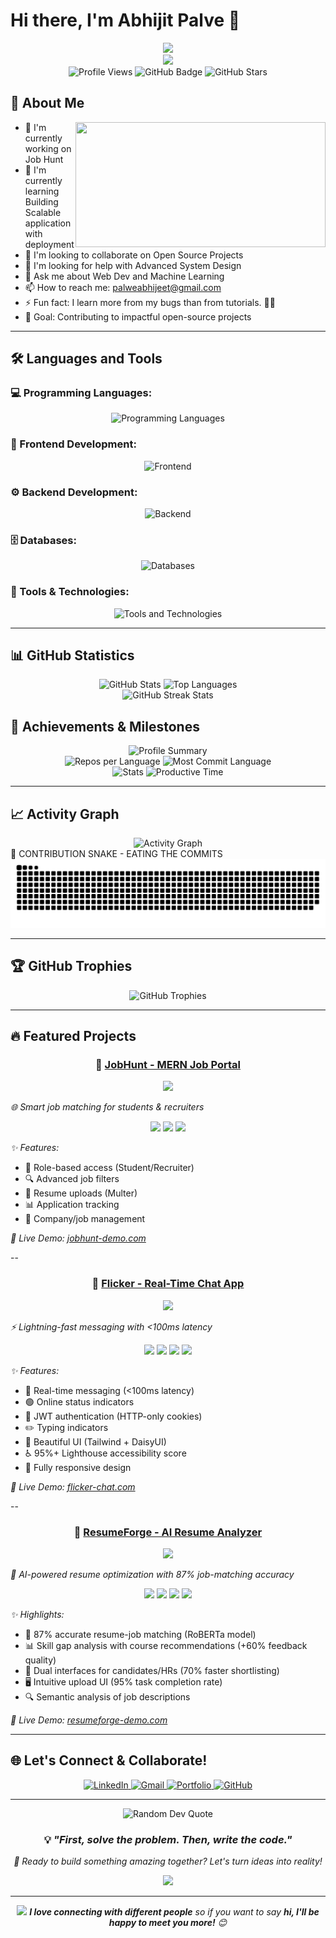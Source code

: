 # Hi there, I'm Abhijit Palve 👋

<div align="center">
  <img src="https://capsule-render.vercel.app/api?type=rect&color=0:0f2027,50:203a43,100:2c5364&height=140&section=header&text=Welcome%20to%20my%20Profile!&fontSize=40&fontColor=ffffff&animation=twinkling" />
</div>

<div align="center">
  <img src="https://readme-typing-svg.herokuapp.com?lines=💻+Full+Stack+Developer;🤖+ML+Enthusiast;🧠+Problem+Solver;🚀+Always+Learning+New+Things!&font=Fira+Code&center=true&width=500&height=50&color=f75c7e&vCenter=true&size=22" />
</div>

<div align="center">
  <img src="https://komarev.com/ghpvc/?username=AbhijitPalve1506&label=Profile%20views&color=brightgreen&style=for-the-badge" alt="Profile Views" />
  <img src="https://img.shields.io/github/followers/AbhijitPalve1506?label=Followers&style=for-the-badge&color=blue&logo=github" alt="GitHub Badge">
  <img src="https://img.shields.io/github/stars/AbhijitPalve1506?label=Stars&style=for-the-badge&color=yellow&logo=github" alt="GitHub Stars">
</div>

## 🚀 About Me

  <img align="right" src="https://media.giphy.com/media/dWesBcTLavkZuG35MI/giphy.gif" width="400" height="200"/>

- 🔭 I'm currently working on Job Hunt
- 🌱 I'm currently learning Building Scalable application with deployment
- 👯 I'm looking to collaborate on Open Source Projects
- 🤔 I'm looking for help with Advanced System Design
- 💬 Ask me about Web Dev and Machine Learning
- 📫 How to reach me: palweabhijeet@gmail.com
- ⚡ Fun fact: I learn more from my bugs than from tutorials. 🧠💥
- 🎯 Goal: Contributing to impactful open-source projects

---

## 🛠️ Languages and Tools


  
### 💻 Programming Languages:
<!-- Programming Languages -->
<div align="center">
  <img src="https://skillicons.dev/icons?i=java,python,js,c&theme=dark" alt="Programming Languages" />
</div>

<!-- Frontend Development -->
### 🎨 Frontend Development:
<div align="center"> <img src="https://skillicons.dev/icons?i=html,css,react,tailwind,bootstrap&theme=dark" alt="Frontend" /> </div>

<!-- Backend Development -->
### ⚙ Backend Development:
<div align="center"> <img src="https://skillicons.dev/icons?i=nodejs,express,flask&theme=dark" alt="Backend" /> </div>

<!-- Databases -->
### 🗄 Databases:
<div align="center"> <img src="https://skillicons.dev/icons?i=mysql,postgresql,mongodb&theme=dark" alt="Databases" /> </div>

<!-- Tools & Technologies -->
### 🔧 Tools & Technologies:
<div align="center"> <img src="https://skillicons.dev/icons?i=git,docker,aws,vscode&theme=dark" alt="Tools and Technologies" /> </div>

---

## 📊 GitHub Statistics

<div align="center">
  <img src="https://github-readme-stats.vercel.app/api?username=AbhijitPalve1506&show_icons=true&theme=radical&hide_border=true&count_private=true" alt="GitHub Stats" height="165">
  <img src="https://github-readme-stats.vercel.app/api/top-langs/?username=AbhijitPalve1506&layout=compact&theme=radical&hide_border=true" alt="Top Languages" height="165">
</div>

<div align="center">
  <img src="https://github-readme-streak-stats.herokuapp.com/?user=AbhijitPalve1506&theme=radical&hide_border=true" alt="GitHub Streak Stats">
</div>

## 🏅 Achievements & Milestones

<div align="center">
  <img src="https://github-profile-summary-cards.vercel.app/api/cards/profile-details?username=AbhijitPalve1506&theme=radical" alt="Profile Summary"/>
</div>

<div align="center">
  <img src="https://github-profile-summary-cards.vercel.app/api/cards/repos-per-language?username=AbhijitPalve1506&theme=radical" alt="Repos per Language"/>
  <img src="https://github-profile-summary-cards.vercel.app/api/cards/most-commit-language?username=AbhijitPalve1506&theme=radical" alt="Most Commit Language"/>
</div>

<div align="center">
  <img src="https://github-profile-summary-cards.vercel.app/api/cards/stats?username=AbhijitPalve1506&theme=radical" alt="Stats"/>
  <img src="https://github-profile-summary-cards.vercel.app/api/cards/productive-time?username=AbhijitPalve1506&theme=radical&utcOffset=5.5" alt="Productive Time"/>
</div>

---

## 📈 Activity Graph

<div align="center">
  <img src="https://github-readme-activity-graph.vercel.app/graph?username=AbhijitPalve1506&theme=react-dark&hide_border=true" alt="Activity Graph">
</div>
🐍 CONTRIBUTION SNAKE - EATING THE COMMITS
<div align="center">
  <img src="https://raw.githubusercontent.com/platane/snk/output/github-contribution-grid-snake-dark.svg" alt="Snake Animation" />
</div>

---

## 🏆 GitHub Trophies

<div align="center">
  <img src="https://github-profile-trophy.vercel.app/?username=AbhijitPalve1506&theme=radical&no-frame=true&no-bg=false&margin-w=4" alt="GitHub Trophies">
</div>

---

## 🔥 Featured Projects
<div align="center">

### 💼 [JobHunt - MERN Job Portal](https://github.com/AbhijitPalve1506/JobHunt)

<img src="https://github-readme-stats.vercel.app/api/pin/?username=AbhijitPalve1506&repo=JobHunt&theme=radical&hide_border=true&bg_color=0d1117" />

</div>

*🌐 Smart job matching for students & recruiters*

<div align="center">
  <img src="https://img.shields.io/badge/React-20232A?style=for-the-badge&logo=react&logoColor=61DAFB"/>
  <img src="https://img.shields.io/badge/Node.js-43853D?style=for-the-badge&logo=node.js&logoColor=white"/>
  <img src="https://img.shields.io/badge/MongoDB-4EA94B?style=for-the-badge&logo=mongodb&logoColor=white"/>
</div>

*✨ Features:*
- 👥 Role-based access (Student/Recruiter)
- 🔍 Advanced job filters
- 📄 Resume uploads (Multer)
- 📊 Application tracking
- 🏢 Company/job management

*🚀 Live Demo: [jobhunt-demo.com](https://jobhunt-demo.com)*

--

<div align="center">

### 💬 [Flicker - Real-Time Chat App](https://github.com/AbhijitPalve1506/Flicker)

<img src="https://github-readme-stats.vercel.app/api/pin/?username=AbhijitPalve1506&repo=Flicker&theme=radical&hide_border=true&bg_color=0d1117" />

</div>

*⚡ Lightning-fast messaging with <100ms latency*

<div align="center">
  <img src="https://img.shields.io/badge/React-20232A?style=for-the-badge&logo=react&logoColor=61DAFB"/>
  <img src="https://img.shields.io/badge/Node.js-43853D?style=for-the-badge&logo=node.js&logoColor=white"/>
  <img src="https://img.shields.io/badge/Socket.io-010101?style=for-the-badge&logo=socket.io&logoColor=white"/>
  <img src="https://img.shields.io/badge/Tailwind_CSS-38B2AC?style=for-the-badge&logo=tailwind-css&logoColor=white"/>
</div>

*✨ Features:*
- 💌 Real-time messaging (<100ms latency)
- 🟢 Online status indicators
- 🔐 JWT authentication (HTTP-only cookies)
- ✏️ Typing indicators
- 🎨 Beautiful UI (Tailwind + DaisyUI)
- ♿ 95%+ Lighthouse accessibility score
- 📱 Fully responsive design

*🚀 Live Demo: [flicker-chat.com](https://flicker-chat.com)*

--

<div align="center">

### 📄 [ResumeForge - AI Resume Analyzer](https://github.com/AbhijitPalve1506/ResumeForge)

<img src="https://github-readme-stats.vercel.app/api/pin/?username=AbhijitPalve1506&repo=ResumeForge&theme=radical&hide_border=true&bg_color=0d1117" />

</div>

*🤖 AI-powered resume optimization with 87% job-matching accuracy*

<div align="center">
  <img src="https://img.shields.io/badge/Python-3776AB?style=for-the-badge&logo=python&logoColor=white"/>
  <img src="https://img.shields.io/badge/Flask-000000?style=for-the-badge&logo=flask&logoColor=white"/>
  <img src="https://img.shields.io/badge/RoBERTa-FF6F00?style=for-the-badge&logo=huggingface&logoColor=white"/>
  <img src="https://img.shields.io/badge/JavaScript-F7DF1E?style=for-the-badge&logo=javascript&logoColor=black"/>
</div>

*✨ Highlights:*
- 🎯 87% accurate resume-job matching (RoBERTa model)
- 📊 Skill gap analysis with course recommendations (+60% feedback quality)
- 👥 Dual interfaces for candidates/HRs (70% faster shortlisting)
- 🖥 Intuitive upload UI (95% task completion rate)
- 🔍 Semantic analysis of job descriptions

*🚀 Live Demo: [resumeforge-demo.com](https://resumeforge-demo.com)*

</div>

---

## 🌐 Let's Connect & Collaborate!

<div align="center">
  <a href="https://www.linkedin.com/in/abhijit-palve-36a107319/" target="_blank">
    <img src="https://img.shields.io/badge/LinkedIn-0077B5?style=for-the-badge&logo=linkedin&logoColor=white&animation=pulse" alt="LinkedIn"/>
  </a>
  <a href="mailto:palweabhijeet@gmail.com" target="_blank">
    <img src="https://img.shields.io/badge/Gmail-D14836?style=for-the-badge&logo=gmail&logoColor=white" alt="Gmail"/>
  </a>
  <a href="/" target="_blank">
    <img src="https://img.shields.io/badge/Portfolio-FF5722?style=for-the-badge&logo=web&logoColor=white" alt="Portfolio"/>
  </a>
  <a href="https://github.com/AbhijitPalve1506" target="_blank">
    <img src="https://img.shields.io/badge/GitHub-100000?style=for-the-badge&logo=github&logoColor=white" alt="GitHub"/>
  </a>
</div>

---

<div align="center">
  <img src="https://quotes-github-readme.vercel.app/api?type=horizontal&theme=radical" alt="Random Dev Quote"/>
</div>

<div align="center">

<div align="center">
  
### 💡 *"First, solve the problem. Then, write the code."*  

*🚀 Ready to build something amazing together? Let's turn ideas into reality!*

</div>

<div align="center">
  <img src="https://capsule-render.vercel.app/api?type=waving&color=gradient&customColorList=6,11,20&height=120&section=footer&animation=twinkling"/>
</div>

---

<div align="center">
  <img src="https://media.giphy.com/media/LnQjpWaON8nhr21vNW/giphy.gif" width="60"> <em><b>I love connecting with different people</b> so if you want to say <b>hi, I'll be happy to meet you more!</b> 😊</em>
</div>

